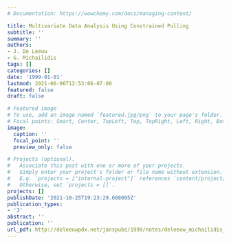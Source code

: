 ```yaml
---
# Documentation: https://wowchemy.com/docs/managing-content/

title: Multivariate Data Analysis Using Constrained Pulling
subtitle: ''
summary: ''
authors:
- J. De Leeuw
- G. Michailidis
tags: []
categories: []
date: '1999-01-01'
lastmod: 2021-06-06T12:53:06-07:00
featured: false
draft: false

# Featured image
# To use, add an image named `featured.jpg/png` to your page's folder.
# Focal points: Smart, Center, TopLeft, Top, TopRight, Left, Right, BottomLeft, Bottom, BottomRight.
image:
  caption: ''
  focal_point: ''
  preview_only: false

# Projects (optional).
#   Associate this post with one or more of your projects.
#   Simply enter your project's folder or file name without extension.
#   E.g. `projects = ["internal-project"]` references `content/project/deep-learning/index.md`.
#   Otherwise, set `projects = []`.
projects: []
publishDate: '2021-10-25T19:23:29.608095Z'
publication_types:
- '3'
abstract: ''
publication: ''
url_pdf: http://deleeuwpdx.net/janspubs/1999/notes/deleeuw_michailidis_U_99a.pdf
---
```

